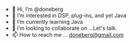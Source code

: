 - 👋 Hi, I’m @doneberg
- 👀 I’m interested in DSP, plug-ins, and yet Java
- 🌱 I’m currently learning Java
- 💞️ I’m looking to collaborate on ...Let's talk.
- 📫 How to reach me ... doneberg@gmail.com

<!---
doneberg/doneberg is a ✨ special ✨ repository because its `README.md` (this file) appears on your GitHub profile.
You can click the Preview link to take a look at your changes.
--->
